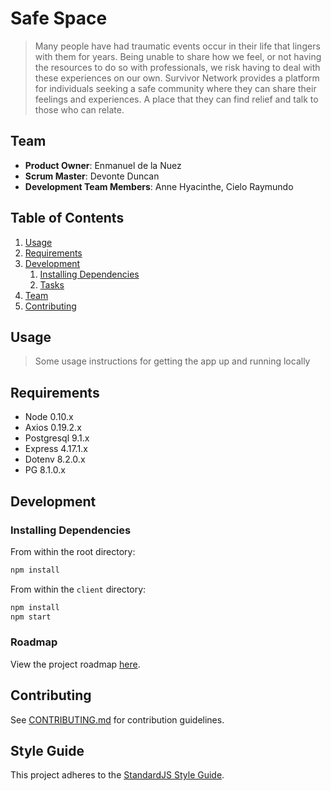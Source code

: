 # Safe Space

> Many people have had traumatic events occur in their life that lingers with them for years. Being unable to share how we feel, or not having the resources to do so with professionals, we risk having to deal with these experiences on our own. Survivor Network provides a platform for individuals seeking a safe community where they can share their feelings and experiences. A place that they can find relief and talk to those who can relate.


## Team

  - __Product Owner__: Enmanuel de la Nuez
  - __Scrum Master__: Devonte Duncan
  - __Development Team Members__: Anne Hyacinthe, Cielo Raymundo

## Table of Contents

1. [Usage](#Usage)
1. [Requirements](#requirements)
1. [Development](#development)
    1. [Installing Dependencies](#installing-dependencies)
    1. [Tasks](#tasks)
1. [Team](#team)
1. [Contributing](#contributing)

## Usage

> Some usage instructions for getting the app up and running locally

## Requirements

- Node 0.10.x
- Axios 0.19.2.x
- Postgresql 9.1.x
- Express 4.17.1.x
- Dotenv 8.2.0.x
- PG 8.1.0.x

## Development

### Installing Dependencies

From within the root directory:

```sh
npm install 
```

From within the `client` directory:
```sh
npm install 
npm start
```

### Roadmap

View the project roadmap [here](https://github.com/safespace-marcy/safespace/projects).


## Contributing

See [CONTRIBUTING.md](CONTRIBUTING.md) for contribution guidelines.


## Style Guide

This project adheres to the [StandardJS Style Guide](https://github.com/standard/standard).